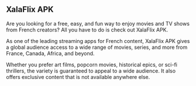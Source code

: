 ## XalaFlix APK
Are you looking for a free, easy, and fun way to enjoy movies and TV shows from French creators? All you have to do is check out XalaFlix APK.

As one of the leading streaming apps for French content, XalaFlix APK gives a global audience access to a wide range of movies, series, and more from France, Canada, Africa, and beyond.

Whether you prefer art films, popcorn movies, historical epics, or sci-fi thrillers, the variety is guaranteed to appeal to a wide audience. It also offers exclusive content that is not available anywhere else.
